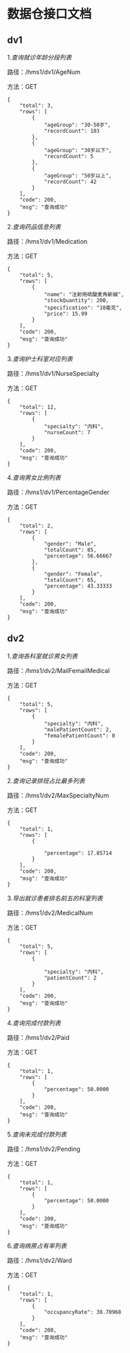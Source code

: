 # 数据仓接口文档

## dv1



1.*查询就诊年龄分段列表*

路径：/hms1/dv1/AgeNum

方法：GET

```
{
    "total": 3,
    "rows": [
        {
            "ageGroup": "30-50岁",
            "recordCount": 103
        },
        {
            "ageGroup": "30岁以下",
            "recordCount": 5
        },
        {
            "ageGroup": "50岁以上",
            "recordCount": 42
        }
    ],
    "code": 200,
    "msg": "查询成功"
}
```

2.*查询药品信息列表*

路径：/hms1/dv1/Medication

方法：GET

```
{
    "total": 5,
    "rows": [
        {
            "name": "注射用硫酸麦角新碱",
            "stockQuantity": 200,
            "specification": "10毫克",
            "price": 15.99
        }
    ],
    "code": 200,
    "msg": "查询成功"
}
```

3.*查询护士科室对应列表*

路径：/hms1/dv1/NurseSpecialty

方法：GET

```
{
    "total": 12,
    "rows": [
        {
            "specialty": "内科",
            "nurseCount": 7
        }
    ],
    "code": 200,
    "msg": "查询成功"
}
```

4.*查询男女比例列表*

路径：/hms1/dv1/PercentageGender

方法：GET

```
{
    "total": 2,
    "rows": [
        {
            "gender": "Male",
            "totalCount": 85,
            "percentage": 56.66667
        },
        {
            "gender": "Female",
            "totalCount": 65,
            "percentage": 43.33333
        }
    ],
    "code": 200,
    "msg": "查询成功"
}
```



## dv2

1.*查询各科室就诊男女列表*

路径：/hms1/dv2/MailFemailMedical

方法：GET

```
{
    "total": 5,
    "rows": [
        {
            "specialty": "内科",
            "malePatientCount": 2,
            "femalePatientCount": 0
        }
    ],
    "code": 200,
    "msg": "查询成功"
}
```



2.*查询记录排班占比最多列表*

路径：/hms1/dv2/MaxSpecialtyNum

方法：GET

```
{
    "total": 1,
    "rows": [
        {

            "percentage": 17.85714
        }
    ],
    "code": 200,
    "msg": "查询成功"
}
```

3.*导出就诊患者排名前五的科室列表*

路径：/hms1/dv2/MedicalNum

方法：GET

```
{
    "total": 5,
    "rows": [
        {

            "specialty": "内科",
            "patientCount": 2
        }
    ],
    "code": 200,
    "msg": "查询成功"
}
```

4.*查询完成付款列表*

路径：/hms1/dv2/Paid

方法：GET

```
{
    "total": 1,
    "rows": [
        {
            "percentage": 50.0000
        }
    ],
    "code": 200,
    "msg": "查询成功"
}
```

5.*查询未完成付款列表*

路径：/hms1/dv2/Pending

方法：GET

```
{
    "total": 1,
    "rows": [
        {
            "percentage": 50.0000
        }
    ],
    "code": 200,
    "msg": "查询成功"
}
```

6.*查询病房占有率列表*

路径：/hms1/dv2/Ward

方法：GET

```
{
    "total": 1,
    "rows": [
        {
            "occupancyRate": 38.70968
        }
    ],
    "code": 200,
    "msg": "查询成功"
}
```

